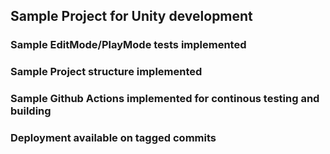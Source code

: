 ﻿## Sample Project for Unity development

### Sample EditMode/PlayMode tests implemented

### Sample Project structure implemented

### Sample Github Actions implemented for continous testing and building

### Deployment available on tagged commits